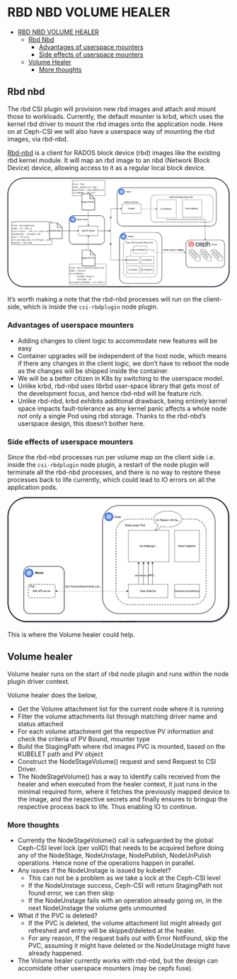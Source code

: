 # RBD NBD VOLUME HEALER

- [RBD NBD VOLUME HEALER](#rbd-nbd-volume-healer)
  - [Rbd Nbd](#rbd-nbd)
    - [Advantages of userspace mounters](#advantages-of-userspace-mounters)
    - [Side effects of userspace mounters](#side-effects-of-userspace-mounters)
  - [Volume Healer](#volume-healer)
    - [More thoughts](#more-thoughts)

## Rbd nbd

The rbd CSI plugin will provision new rbd images and attach and mount those
to workloads. Currently, the default mounter is krbd, which uses the kernel
rbd driver to mount the rbd images onto the application node. Here on
at Ceph-CSI we will also have a userspace way of mounting the rbd images,
via rbd-nbd.

[Rbd-nbd](https://docs.ceph.com/en/latest/man/8/rbd-nbd/) is a client for
RADOS block device (rbd) images like the existing rbd kernel module. It
will map an rbd image to an nbd (Network Block Device) device, allowing
access to it as a regular local block device.

![csi-rbd-nbd](./images/csi-rbd-nbd.svg)

It’s worth making a note that the rbd-nbd processes will run on the
client-side, which is inside the `csi-rbdplugin` node plugin.

### Advantages of userspace mounters

- Adding changes to client logic to accommodate new features will be easy
- Container upgrades will be independent of the host node, which means if
  there any changes in the client logic, we don’t have to reboot the node
  as the changes will be shipped inside the container.
- We will be a better citizen in K8s by switching to the userspace model.
- Unlike krbd, rbd-nbd uses librbd user-space library that gets most of the
  development focus, and hence rbd-nbd will be feature rich.
- Unlike rbd-nbd, krbd exhibits additional drawback, being entirely kernel
  space impacts fault-tolerance as any kernel panic affects a whole node
  not only a single Pod using rbd storage. Thanks to the rbd-nbd’s
  userspace design, this doesn’t bother here.

### Side effects of userspace mounters

Since the rbd-nbd processes run per volume map on the client side i.e.
inside the `csi-rbdplugin` node plugin, a restart of the node plugin will
terminate all the rbd-nbd processes, and there is no way to restore
these processes back to life currently, which could lead to IO errors
on all the application pods.

![csi-plugin-restart](./images/csi-plugin-restart.svg)

This is where the Volume healer could help.

## Volume healer

Volume healer runs on the start of rbd node plugin and runs within the
node plugin driver context.

Volume healer does the below,

- Get the Volume attachment list for the current node where it is running
- Filter the volume attachments list through matching driver name and
  status attached
- For each volume attachment get the respective PV information and check
  the criteria of PV Bound, mounter type
- Build the StagingPath where rbd images PVC is mounted, based on the
  KUBELET path and PV object
- Construct the NodeStageVolume() request and send Request to CSI Driver.
- The NodeStageVolume() has a way to identify calls received from the
  healer and when executed from the healer context, it just runs in the
  minimal required form, where it fetches the previously mapped device to
  the image, and the respective secrets and finally ensures to bringup the
  respective process back to life. Thus enabling IO to continue.

### More thoughts

- Currently the NodeStageVolume() call is safeguarded by the global Ceph-CSI
  level lock (per volID) that needs to be acquired before doing any of the
  NodeStage, NodeUnstage, NodePublish, NodeUnPulish operations. Hence none
  of the operations happen in parallel.
- Any issues if the NodeUnstage is issued by kubelet?
  - This can not be a problem as we take a lock at the Ceph-CSI level
  - If the NodeUnstage success, Ceph-CSI will return StagingPath not found
    error, we can then skip
  - If the NodeUnstage fails with an operation already going on, in the
    next NodeUnstage the volume gets unmounted
- What if the PVC is deleted?
  - If the PVC is deleted, the volume attachment list might already got
    refreshed and entry will be skipped/deleted at the healer.
  - For any reason, If the request bails out with Error NotFound, skip the
    PVC, assuming it might have deleted or the NodeUnstage might have
    already happened.
- The Volume healer currently works with rbd-nbd, but the design can
  accomidate other userspace mounters (may be cepfs fuse).
